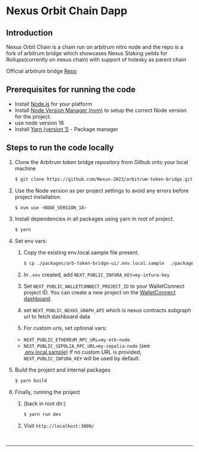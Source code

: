 # Nexus Orbit Chain Dapp

## Introduction
Nexus Orbit Chain is a chain run on arbitrum nitro node and the repo is a fork of arbitrum bridge which showcases Nexus Staking yeilds for Rollups(currently on nexus chain) with support of holesky as parent chain 

Official arbitrum bridge [Repo](https://github.com/OffchainLabs/arbitrum-token-bridge)


## Prerequisites for running the code

- Install [Node.js](https://nodejs.org/en/download/) for your platform
- Install [Node Version Manager (nvm)](https://www.freecodecamp.org/news/node-version-manager-nvm-install-guide/) to setup the correct Node version for the project.
- use node version 18
- Install [Yarn (version 1)](https://classic.yarnpkg.com) - Package manager


 
## Steps to run the code locally

1. Clone the Arbitrum token bridge repository from Github onto your local machine

   ```bash
   $ git clone https://github.com/Nexus-2023/arbitrum-token-bridge.git
   ```

2. Use the Node version as per project settings to avoid any errors before project installation.

   ```bash
   $ nvm use <NODE_VERSION_18>
   ```

3. Install dependencies in all packages using yarn in root of project.

   ```bash
   $ yarn
   ```

4. Set env vars:

   1. Copy the existing env.local.sample file present.

      ```bash
      $ cp ./packages/arb-token-bridge-ui/.env.local.sample  ./packages/arb-token-bridge-ui/.env
      ```

   2. In `.env` created, add `NEXT_PUBLIC_INFURA_KEY=my-infura-key`

   3. Set `NEXT_PUBLIC_WALLETCONNECT_PROJECT_ID` to your WalletConnect project ID. You can create a new project on the [WalletConnect dashboard](https://cloud.walletconnect.com/app).

   4. set `NEXT_PUBLIC_NEXUS_GRAPH_API` which is nexus contracts subgraph url to fetch dashboard data 

   5. For custom urls, set optional vars:

   - `NEXT_PUBLIC_ETHEREUM_RPC_URL=my-eth-node`
   - `NEXT_PUBLIC_SEPOLIA_RPC_URL=my-sepolia-node`
     (see [.env.local.sample](./packages/arb-token-bridge-ui/.env.local.sample))
     If no custom URL is provided, `NEXT_PUBLIC_INFURA_KEY` will be used by default.

6. Build the project and internal packages

   ```bash
   $ yarn build
   ```

7. Finally, running the project

   1. (back in root dir:)

      ```bash
      $ yarn run dev
      ```

   2. Visit `http://localhost:3000/`

<br />

---

<br />

 